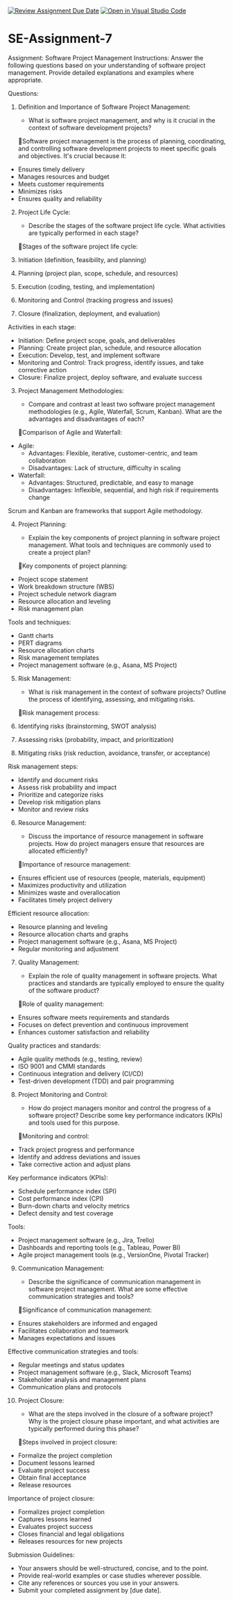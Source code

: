 [![Review Assignment Due Date](https://classroom.github.com/assets/deadline-readme-button-22041afd0340ce965d47ae6ef1cefeee28c7c493a6346c4f15d667ab976d596c.svg)](https://classroom.github.com/a/KfkyH0Wl)
[![Open in Visual Studio Code](https://classroom.github.com/assets/open-in-vscode-2e0aaae1b6195c2367325f4f02e2d04e9abb55f0b24a779b69b11b9e10269abc.svg)](https://classroom.github.com/online_ide?assignment_repo_id=15317590&assignment_repo_type=AssignmentRepo)
# SE-Assignment-7
Assignment: Software Project Management
Instructions:
Answer the following questions based on your understanding of software project management. Provide detailed explanations and examples where appropriate.

 Questions:

1. Definition and Importance of Software Project Management:
   - What is software project management, and why is it crucial in the context of software development projects?

   📍Software project management is the process of planning, coordinating, and controlling software development projects to meet specific goals and objectives. It's crucial because it:

- Ensures timely delivery
- Manages resources and budget
- Meets customer requirements
- Minimizes risks
- Ensures quality and reliability

2. Project Life Cycle:
   - Describe the stages of the software project life cycle. What activities are typically performed in each stage?

   📍Stages of the software project life cycle:

1. Initiation (definition, feasibility, and planning)
2. Planning (project plan, scope, schedule, and resources)
3. Execution (coding, testing, and implementation)
4. Monitoring and Control (tracking progress and issues)
5. Closure (finalization, deployment, and evaluation)

Activities in each stage:

- Initiation: Define project scope, goals, and deliverables
- Planning: Create project plan, schedule, and resource allocation
- Execution: Develop, test, and implement software
- Monitoring and Control: Track progress, identify issues, and take corrective action
- Closure: Finalize project, deploy software, and evaluate success

3. Project Management Methodologies:
   - Compare and contrast at least two software project management methodologies (e.g., Agile, Waterfall, Scrum, Kanban). What are the advantages and disadvantages of each?

   📍Comparison of Agile and Waterfall:

- Agile:
    - Advantages: Flexible, iterative, customer-centric, and team collaboration
    - Disadvantages: Lack of structure, difficulty in scaling
- Waterfall:
    - Advantages: Structured, predictable, and easy to manage
    - Disadvantages: Inflexible, sequential, and high risk if requirements change

Scrum and Kanban are frameworks that support Agile methodology.

4. Project Planning:
   - Explain the key components of project planning in software project management. What tools and techniques are commonly used to create a project plan?

   📍Key components of project planning:

- Project scope statement
- Work breakdown structure (WBS)
- Project schedule network diagram
- Resource allocation and leveling
- Risk management plan

Tools and techniques:

- Gantt charts
- PERT diagrams
- Resource allocation charts
- Risk management templates
- Project management software (e.g., Asana, MS Project)

5. Risk Management:
   - What is risk management in the context of software projects? Outline the process of identifying, assessing, and mitigating risks.

   📍Risk management process:

1. Identifying risks (brainstorming, SWOT analysis)
2. Assessing risks (probability, impact, and prioritization)
3. Mitigating risks (risk reduction, avoidance, transfer, or acceptance)

Risk management steps:

- Identify and document risks
- Assess risk probability and impact
- Prioritize and categorize risks
- Develop risk mitigation plans
- Monitor and review risks

6. Resource Management:
   - Discuss the importance of resource management in software projects. How do project managers ensure that resources are allocated efficiently?

   📍Importance of resource management:

- Ensures efficient use of resources (people, materials, equipment)
- Maximizes productivity and utilization
- Minimizes waste and overallocation
- Facilitates timely project delivery

Efficient resource allocation:

- Resource planning and leveling
- Resource allocation charts and graphs
- Project management software (e.g., Asana, MS Project)
- Regular monitoring and adjustment


7. Quality Management:
   - Explain the role of quality management in software projects. What practices and standards are typically employed to ensure the quality of the software product?

   📍Role of quality management:

- Ensures software meets requirements and standards
- Focuses on defect prevention and continuous improvement
- Enhances customer satisfaction and reliability

Quality practices and standards:

- Agile quality methods (e.g., testing, review)
- ISO 9001 and CMMI standards
- Continuous integration and delivery (CI/CD)
- Test-driven development (TDD) and pair programming

8. Project Monitoring and Control:
   - How do project managers monitor and control the progress of a software project? Describe some key performance indicators (KPIs) and tools used for this purpose.

   📍Monitoring and control:

- Track project progress and performance
- Identify and address deviations and issues
- Take corrective action and adjust plans

Key performance indicators (KPIs):

- Schedule performance index (SPI)
- Cost performance index (CPI)
- Burn-down charts and velocity metrics
- Defect density and test coverage

Tools:

- Project management software (e.g., Jira, Trello)
- Dashboards and reporting tools (e.g., Tableau, Power BI)
- Agile project management tools (e.g., VersionOne, Pivotal Tracker)

9. Communication Management:
   - Describe the significance of communication management in software project management. What are some effective communication strategies and tools?

   📍Significance of communication management:

- Ensures stakeholders are informed and engaged
- Facilitates collaboration and teamwork
- Manages expectations and issues

Effective communication strategies and tools:

- Regular meetings and status updates
- Project management software (e.g., Slack, Microsoft Teams)
- Stakeholder analysis and management plans
- Communication plans and protocols

10. Project Closure:
    - What are the steps involved in the closure of a software project? Why is the project closure phase important, and what activities are typically performed during this phase?

    📍Steps involved in project closure:

- Formalize the project completion
- Document lessons learned
- Evaluate project success
- Obtain final acceptance
- Release resources

Importance of project closure:

- Formalizes project completion
- Captures lessons learned
- Evaluates project success
- Closes financial and legal obligations
- Releases resources for new projects

Submission Guidelines:
- Your answers should be well-structured, concise, and to the point.
- Provide real-world examples or case studies wherever possible.
- Cite any references or sources you use in your answers.
- Submit your completed assignment by [due date].

